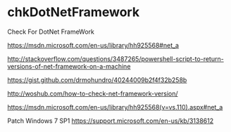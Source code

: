 # chkDotNetFramework
Check For DotNet FrameWork

https://msdn.microsoft.com/en-us/library/hh925568#net_a

http://stackoverflow.com/questions/3487265/powershell-script-to-return-versions-of-net-framework-on-a-machine

https://gist.github.com/drmohundro/40244009b2f4f32b258b

http://woshub.com/how-to-check-net-framework-version/

https://msdn.microsoft.com/en-us/library/hh925568(v=vs.110).aspx#net_a


Patch Windows 7 SP1
https://support.microsoft.com/en-us/kb/3138612

